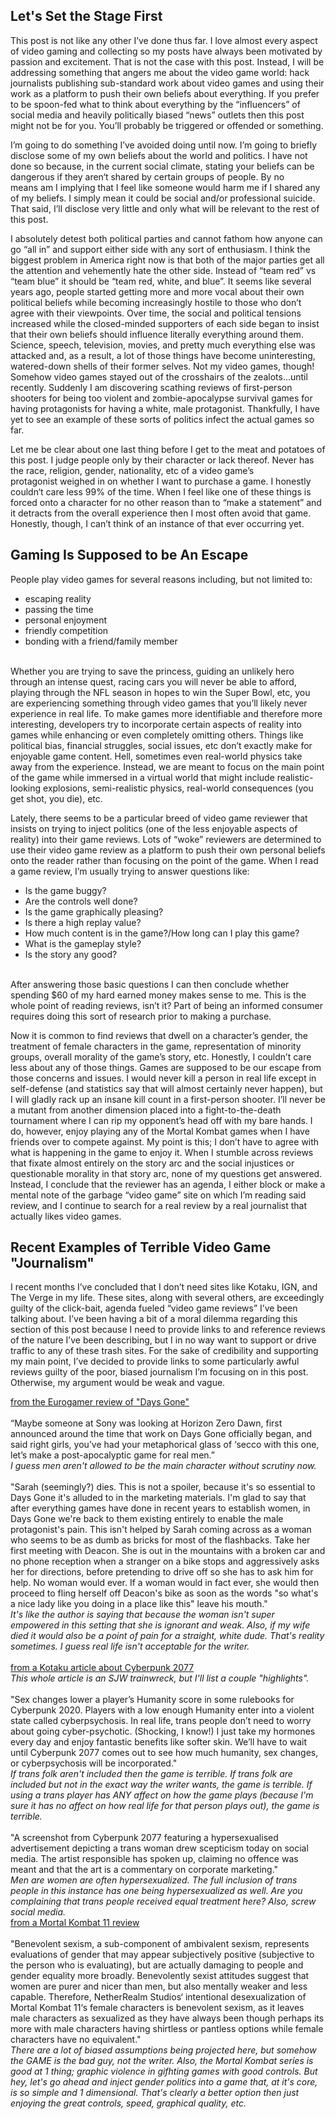 ## Let's Set the Stage First

This post is not like any other I’ve done thus far. I love almost every aspect of video gaming and collecting so my posts have always been motivated by passion and excitement. That is not the case with this post. Instead, I will be addressing something that angers me about the video game world: hack journalists publishing sub-standard work about video games and using their work as a platform to push their own beliefs about everything. If you prefer to be spoon-fed what to think about everything by the “influencers” of social media and heavily politically biased “news” outlets then this post might not be for you. You’ll probably be triggered or offended or something.

I’m going to do something I’ve avoided doing until now. I’m going to briefly disclose some of my own beliefs about the world and politics. I have not done so because, in the current social climate, stating your beliefs can be dangerous if they aren‘t shared by certain groups of people. By no means am I implying that I feel like someone would harm me if I shared any of my beliefs. I simply mean it could be social and/or professional suicide. That said, I’ll disclose very little and only what will be relevant to the rest of this post.

I absolutely detest both political parties and cannot fathom how anyone can go “all in” and support either side with any sort of enthusiasm. I think the biggest problem in America right now is that both of the major parties get all the attention and vehemently hate the other side. Instead of “team red” vs “team blue” it should be “team red, white, and blue”. It seems like several years ago, people started getting more and more vocal about their own political beliefs while becoming increasingly hostile to those who don’t agree with their viewpoints. Over time, the social and political tensions increased while the closed-minded supporters of each side began to insist that their own beliefs should influence literally everything around them. Science, speech, television, movies, and pretty much everything else was attacked and, as a result, a lot of those things have become uninteresting, watered-down shells of their former selves. Not my video games, though! Somehow video games stayed out of the crosshairs of the zealots…until recently. Suddenly I am discovering scathing reviews of first-person shooters for being too violent and zombie-apocalypse survival games for having protagonists for having a white, male protagonist. Thankfully, I have yet to see an example of these sorts of politics infect the actual games so far.

Let me be clear about one last thing before I get to the meat and potatoes of this post. I judge people only by their character or lack thereof. Never has the race, religion, gender, nationality, etc of a video game’s protagonist weighed in on whether I want to purchase a game. I honestly couldn‘t care less 99% of the time. When I feel like one of these things is forced onto a character for no other reason than to “make a statement” and it detracts from the overall experience then I most often avoid that game. Honestly, though, I can’t think of an instance of that ever occurring yet.

## Gaming Is Supposed to be An Escape

People play video games for several reasons including, but not limited to:
- escaping reality
- passing the time
- personal enjoyment
- friendly competition
- bonding with a friend/family member
<br><br>

Whether you are trying to save the princess, guiding an unlikely hero through an intense quest, racing cars you will never be able to afford, playing through the NFL season in hopes to win the Super Bowl, etc, you are experiencing something through video games that you’ll likely never experience in real life. To make games more identifiable and therefore more interesting, developers try to incorporate certain aspects of reality into games while enhancing or even completely omitting others. Things like political bias, financial struggles, social issues, etc don’t exactly make for enjoyable game content. Hell, sometimes even real-world physics take away from the experience. Instead, we are meant to focus on the main point of the game while immersed in a virtual world that might include realistic-looking explosions, semi-realistic physics, real-world consequences (you get shot, you die), etc.

Lately, there seems to be a particular breed of video game reviewer that insists on trying to inject politics (one of the less enjoyable aspects of reality) into their game reviews. Lots of “woke” reviewers are determined to use their video game review as a platform to push their own personal beliefs onto the reader rather than focusing on the point of the game.
When I read a game review, I’m usually trying to answer questions like:
- Is the game buggy?
- Are the controls well done?
- Is the game graphically pleasing?
- Is there a high replay value?
- How much content is in the game?/How long can I play this game?
- What is the gameplay style?
- Is the story any good?
<br><br>

After answering those basic questions I can then conclude whether spending $60 of my hard earned money makes sense to me. This is the whole point of reading reviews, isn’t it? Part of being an informed consumer requires doing this sort of research prior to making a purchase.

Now it is common to find reviews that dwell on a character’s gender, the treatment of female characters in the game, representation of minority groups, overall morality of the game’s story, etc. Honestly, I couldn’t care less about any of those things. Games are supposed to be our escape from those concerns and issues. I would never kill a person in real life except in self-defense (and statistics say that will almost certainly never happen), but I will gladly rack up an insane kill count in a first-person shooter. I’ll never be a mutant from another dimension placed into a fight-to-the-death tournament where I can rip my opponent’s head off with my bare hands. I do, however, enjoy playing any of the Mortal Kombat games when I have friends over to compete against. My point is this; I don’t have to agree with what is happening in the game to enjoy it. When I stumble across reviews that fixate almost entirely on the story arc and the social injustices or questionable morality in that story arc, none of my questions get answered. Instead, I conclude that the reviewer has an agenda, I either block or make a mental note of the garbage “video game” site on which I’m reading said review, and I continue to search for a real review by a real journalist that actually likes video games.

## Recent Examples of Terrible Video Game "Journalism"

I recent months I’ve concluded that I don’t need sites like Kotaku, IGN, and The Verge in my life. These sites, along with several others, are exceedingly guilty of the click-bait, agenda fueled “video game reviews” I’ve been talking about. I’ve been having a bit of a moral dilemma regarding this section of this post because I need to provide links to and reference reviews of the nature I’ve been describing, but I in no way want to support or drive traffic to any of these trash sites. For the sake of credibility and supporting my main point, I’ve decided to provide links to some particularly awful reviews guilty of the poor, biased journalism I’m focusing on in this post. Otherwise, my argument would be weak and vague.

<div class="border-section">
<a href="https://www.eurogamer.net/articles/2019-04-25-days-gone-review-a-shallow-copy-of-many-better-open-world-action-games" target="__blank" rel="external">from the Eurogamer review of "Days Gone"</a><br><br>
<div class="writer-snippet">“Maybe someone at Sony was looking at Horizon Zero Dawn, first announced around the time that work on Days Gone officially began, and said right girls, you’ve had your metaphorical glass of ‘secco with this one, let’s make a post-apocalyptic game for real men.”</div>
<em>I guess men aren't allowed to be the main character without scrutiny now.</em><br><br>

<div class="writer-snippet">"Sarah (seemingly?) dies. This is not a spoiler, because it's so essential to Days Gone it's alluded to in the marketing materials. I'm glad to say that after everything games have done in recent years to establish women, in Days Gone we're back to them existing entirely to enable the male protagonist's pain. This isn't helped by Sarah coming across as a woman who seems to be as dumb as bricks for most of the flashbacks. Take her first meeting with Deacon. She is out in the mountains with a broken car and no phone reception when a stranger on a bike stops and aggressively asks her for directions, before pretending to drive off so she has to ask him for help. No woman would ever. If a woman would in fact ever, she would then proceed to fling herself off Deacon's bike as soon as the words "so what's a nice lady like you doing in a place like this" leave his mouth."</div>
<em>It's like the author is saying that because the woman isn't super empowered in this setting that she is ignorant and weak. Also, if my wife died it would also be a point of pain for a straight, white dude. That's reality sometimes. I guess real life isn't acceptable for the writer.</em><br><br>
</div>

<div class="border-section">
<a href="https://www.kotaku.com.au/2019/06/cyberpunk-2077-artist-says-controversial-in-game-image-is-commentary-on-corporations/" target="__blank" rel="external noopener">from a Kotaku article about Cyberpunk 2077</a><br>
<em>This whole article is an SJW trainwreck, but I'll list a couple "highlights".</em><br><br>

<div class="writer-snippet">
"Sex changes lower a player’s Humanity score in some rulebooks for Cyberpunk 2020. Players with a low enough Humanity enter into a violent state called cyberpsychosis. In real life, trans people don’t need to worry about going cyber-psychotic. (Shocking, I know!) I just take my hormones every day and enjoy fantastic benefits like softer skin. We’ll have to wait until Cyberpunk 2077 comes out to see how much humanity, sex changes, or cyberpsychosis will be incorporated."
</div>
<em>If trans folk aren't included then the game is terrible. If trans folk are included but not in the exact way the writer wants, the game is terrible. If using a trans player has ANY affect on how the game plays (because I'm sure it has no affect on how real life for that person plays out), the game is terrible.</em><br><br>

<div class="writer-snippet">
"A screenshot from Cyberpunk 2077 featuring a hypersexualised advertisement depicting a trans woman drew scepticism today on social media. The artist responsible has spoken up, claiming no offence was meant and that the art is a commentary on corporate marketing."</div>
<em>Men are women are often hypersexualized. The full inclusion of trans people in this instance has one being hypersexualized as well. Are you complaining that trans people received equal treatment here? Also, screw social media.</em>
</div>

<div class="border-section">
<a href="https://www.keengamer.com/article/21108_mortal-kombat-11-covers-up-and-changes1" target="__blank" rel="external">from a Mortal Kombat 11 review</a><br><br>

<div class="writer-snippet">"Benevolent sexism, a sub-component of ambivalent sexism, represents evaluations of gender that may appear subjectively positive (subjective to the person who is evaluating), but are actually damaging to people and gender equality more broadly. Benevolently sexist attitudes suggest that women are purer and nicer than men, but also mentally weaker and less capable. Therefore, NetherRealm Studios‘ intentional desexualization of Mortal Kombat 11‘s female characters is benevolent sexism, as it leaves male characters as sexualized as they have always been though perhaps its more with male characters having shirtless or pantless options while female characters have no equivalent."</div>
<em>There are a lot of biased assumptions being projected here, but somehow the GAME is the bad guy, not the writer. Also, the Mortal Kombat series is good at 1 thing; graphic violence in gifhting games with good controls. But hey, let's go ahead and inject gender politics into a game that, at it's core, is so simple and 1 dimensional. That's clearly a better option then just enjoying the great controls, speed, graphical quality, etc.</em>
</div>